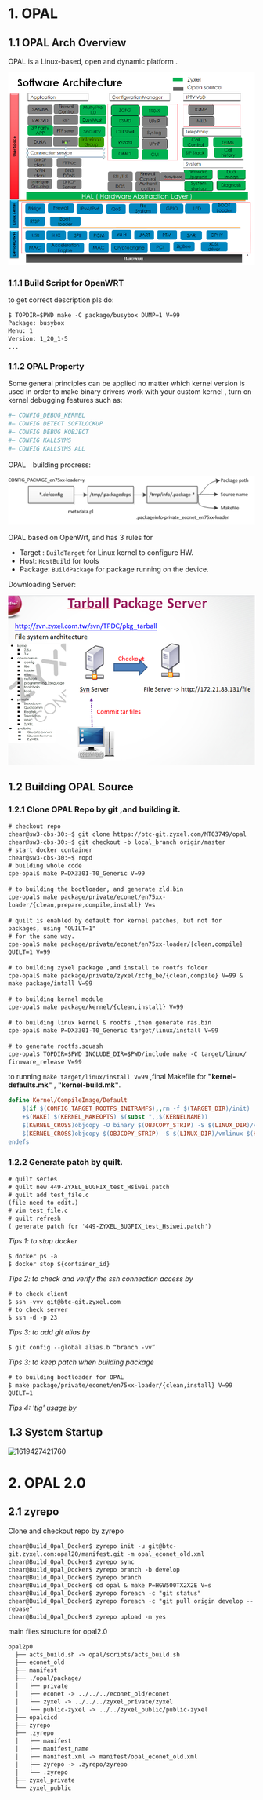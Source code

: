 # 1. OPAL

## 1.1 OPAL Arch Overview

OPAL is a Linux-based, open and dynamic  platform .

![opal](./img/opal_arch.bmp)

### 1.1.1 Build Script for OpenWRT

to get correct description pls do:

```shell
$ TOPDIR=$PWD make -C package/busybox DUMP=1 V=99
Package: busybox
Menu: 1
Version: 1_20_1-5
...
```



### 1.1.2 OPAL Property

Some general principles can be applied no matter which kernel version is used in order to make binary drivers work with your custom kernel , turn on kernel debugging features such as:

```Makefile
#– CONFIG_DEBUG_KERNEL
#– CONFIG DETECT SOFTLOCKUP
#– CONFIG DEBUG KOBJECT
#– CONFIG KALLSYMS
#– CONFIG KALLSYMS ALL
```

OPAL　building procress:

![opal](./img/opal_build.bmp)

OPAL based on OpenWrt, and has 3 rules  for

- Target :  ``BuildTarget`` for Linux kernel to configure HW.
- Host: ``HostBuild``  for tools
- Package:  ``BuildPackage`` for package running on the device.

Downloading Server:

![down](./img/opal_download_server.bmp)



## 1.2 Building OPAL Source

### 1.2.1 Clone OPAL Repo by git ,and building it.


```shell
# checkout repo
chear@sw3-cbs-30:~$ git clone https://btc-git.zyxel.com/MT03749/opal
chear@sw3-cbs-30:~$ git checkout -b local_branch origin/master
# start docker container
chear@sw3-cbs-30:~$ ropd
# building whole code
cpe-opal$ make P=DX3301-T0_Generic V=99

# to building the bootloader, and generate zld.bin
cpe-opal$ make package/private/econet/en75xx-loader/{clean,prepare,compile,install} V=s

# quilt is enabled by default for kernel patches, but not for packages, using "QUILT=1" 
# for the same way.
cpe-opal$ make package/private/econet/en75xx-loader/{clean,compile} QUILT=1 V=99

# to building zyxel package ,and install to rootfs folder
cpe-opal$ make package/private/zyxel/zcfg_be/{clean,compile} V=99 & make package/intall V=99

# to building kernel module
cpe-opal$ make package/kernel/{clean,install} V=99

# to building linux kernel & rootfs ,then generate ras.bin
cpe-opal$ make P=DX3301-T0_Generic target/linux/install V=99

# to generate rootfs.squash
cpe-opal$ TOPDIR=$PWD INCLUDE_DIR=$PWD/include make -C target/linux/ firmware_release V=99
```

to running  ``make target/linux/install V=99``  ,final Makefile for **"kernel-defaults.mk"** , **"kernel-build.mk"**.

```Makefile
define Kernel/CompileImage/Default
    $(if $(CONFIG_TARGET_ROOTFS_INITRAMFS),,rm -f $(TARGET_DIR)/init)
    +$(MAKE) $(KERNEL_MAKEOPTS) $(subst ",,$(KERNELNAME))
    $(KERNEL_CROSS)objcopy -O binary $(OBJCOPY_STRIP) -S $(LINUX_DIR)/vmlinux $(LINUX_KERNEL)
    $(KERNEL_CROSS)objcopy $(OBJCOPY_STRIP) -S $(LINUX_DIR)/vmlinux $(KERNEL_BUILD_DIR)/vmlinux.elf
endefs
```



### 1.2.2 Generate patch by quilt.

```shell
# quilt series
# quilt new 449-ZYXEL_BUGFIX_test_Hsiwei.patch
# quilt add test_file.c 
(file need to edit.)
# vim test_file.c
# quilt refresh 
( generate patch for '449-ZYXEL_BUGFIX_test_Hsiwei.patch')
```



*Tips 1: to stop docker*

```shell
$ docker ps -a
$ docker stop ${container_id}
```

*Tips 2: to check and verify the ssh connection access by*

```shell
# to check client
$ ssh -vvv git@btc-git.zyxel.com
# to check server
$ ssh -d -p 23
```

*Tips 3:  to add git alias by*

```shell
$ git config --global alias.b “branch -vv” 
```

*Tips 3: to keep patch when building package*

```shell
# to building bootloader for OPAL 
$ make package/private/econet/en75xx-loader/{clean,install} V=99 QUILT=1
```

*Tips 4: 'tig' [usage by](<https://linux.cn/article-11069-1.html>)*



## 1.3  System Startup

![1619427421760](./img/opal_dx3301_startup.png)





# 2. OPAL 2.0

## 2.1 zyrepo

Clone and checkout repo by zyrepo

```shell
chear@Build_Opal_Docker$ zyrepo init -u git@btc-git.zyxel.com:opal20/manifest.git -m opal_econet_old.xml
chear@Build_Opal_Docker$ zyrepo sync
chear@Build_Opal_Docker$ zyrepo branch -b develop
chear@Build_Opal_Docker$ zyrepo branch 
chear@Build_Opal_Docker$ cd opal & make P=HGW500TX2X2E V=s
chear@Build_Opal_Docker$ zyrepo foreach -c "git status"
chear@Build_Opal_Docker$ zyrepo foreach -c "git pull origin develop --rebase"
chear@Build_Opal_Docker$ zyrepo upload -m yes
```

main files structure for opal2.0

```shell
opal2p0
  ├── acts_build.sh -> opal/scripts/acts_build.sh
  ├── econet_old
  ├── manifest
  ├── ./opal/package/
  │   ├── private
  │   ├── econet -> ../../../econet_old/econet
  │   └── zyxel -> ../../../zyxel_private/zyxel
  │   └── public-zyxel -> ../../zyxel_public/public-zyxel
  ├── opalcicd
  ├── zyrepo
  ├── .zyrepo
  │   ├── manifest
  │   ├── manifest_name
  │   ├── manifest.xml -> manifest/opal_econet_old.xml
  │   ├── zyrepo -> .zyrepo/zyrepo
  │   └── .zyrepo
  ├── zyxel_private
  └── zyxel_public
```



 